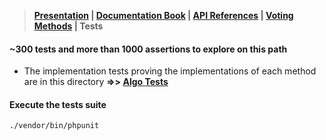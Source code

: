 > **[Presentation](../README.md) | [Documentation Book](https://www.condorcet.io) | [API References](/Docs/ApiReferences/README.md) | [Voting Methods](/Docs/VotingMethods.md) | Tests**

#### ~300 tests and more than 1000 assertions to explore on this path

* The implementation tests proving the implementations of each method are in this directory **=>> [Algo Tests](lib/Algo/)**

#### Execute the tests suite
```
./vendor/bin/phpunit
```
